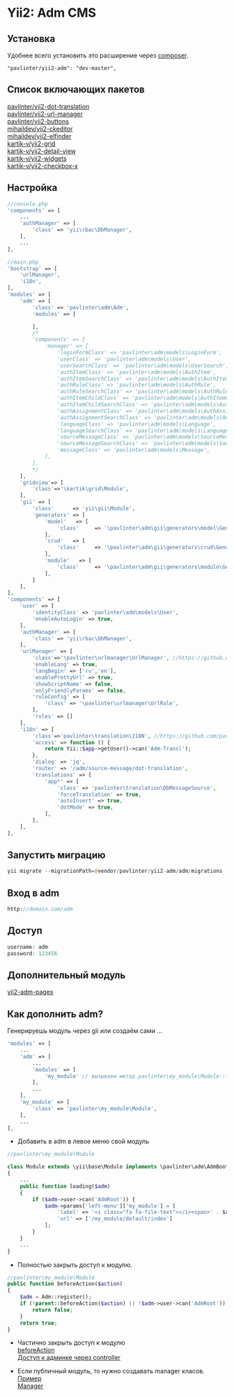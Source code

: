 Yii2: Adm CMS
================

Установка
------------
Удобнее всего установить это расширение через [composer](http://getcomposer.org/download/).

```
"pavlinter/yii2-adm": "dev-master",
```

Список включающих пакетов
-------------------------
[pavlinter/yii2-dot-translation](https://github.com/pavlinter/yii2-dot-translation)<br/>
[pavlinter/yii2-url-manager](https://github.com/pavlinter/yii2-url-manager)<br/>
[pavlinter/yii2-buttons](https://github.com/pavlinter/yii2-buttons)<br/>
[mihaildev/yii2-ckeditor](https://github.com/MihailDev/yii2-ckeditor)<br/>
[mihaildev/yii2-elfinder](https://github.com/MihailDev/yii2-elfinder)<br/>
[kartik-v/yii2-grid](https://github.com/kartik-v/yii2-grid)<br/>
[kartik-v/yii2-detail-view](https://github.com/kartik-v/yii2-detail-view)<br/>
[kartik-v/yii2-widgets](https://github.com/kartik-v/yii2-widgets)<br/>
[kartik-v/yii2-checkbox-x](https://github.com/kartik-v/yii2-checkbox-x)


Настройка
------------------
```php
//console.php
'components' => [
    ...
    'authManager' => [
        'class' => 'yii\rbac\DbManager',
    ],
    ...
],
```

```php
//main.php
'bootstrap' => [
    'urlManager',
    'i18n',
],
'modules' => [
    'adm' => [
        'class' => 'pavlinter\adm\Adm',
        'modules' => [

        ],
        /*
        'components' => [
            'manager' => [
                'loginFormClass' => 'pavlinter\adm\models\LoginForm',
                'userClass' => 'pavlinter\adm\models\User',
                'userSearchClass' => 'pavlinter\adm\models\UserSearch',
                'authItemClass' => 'pavlinter\adm\models\AuthItem',
                'authItemSearchClass' => 'pavlinter\adm\models\AuthItemSearch',
                'authRuleClass' => 'pavlinter\adm\models\AuthRule',
                'authRuleSearchClass' => 'pavlinter\adm\models\AuthRuleSearch',
                'authItemChildClass' => 'pavlinter\adm\models\AuthItemChild',
                'authItemChildSearchClass' => 'pavlinter\adm\models\AuthItemChildSearch',
                'authAssignmentClass' => 'pavlinter\adm\models\AuthAssignment',
                'authAssignmentSearchClass' => 'pavlinter\adm\models\AuthAssignmentSearch',
                'languageClass' => 'pavlinter\adm\models\Language',
                'languageSearchClass' => 'pavlinter\adm\models\LanguageSearch',
                'sourceMessageClass' => 'pavlinter\adm\models\SourceMessage',
                'sourceMessageSearchClass' => 'pavlinter\adm\models\SourceMessageSearch',
                'messageClass' => 'pavlinter\adm\models\Message',
            ],
        ],
        */
    ],
    'gridview'=> [
        'class'=>'\kartik\grid\Module',
    ],
    'gii' => [
        'class'      => 'yii\gii\Module',
        'generators' => [
            'model'   => [
                'class'     => '\pavlinter\adm\gii\generators\model\Generator',
            ],
            'crud'   => [
                'class'     => '\pavlinter\adm\gii\generators\crud\Generator',
            ],
            'module'   => [
                'class'     => '\pavlinter\adm\gii\generators\module\Generator',
            ],
        ]
    ],
],
'components' => [
    'user' => [
        'identityClass' => 'pavlinter\adm\models\User',
        'enableAutoLogin' => true,
    ],
    'authManager' => [
        'class' => 'yii\rbac\DbManager',
    ],
    'urlManager' => [
        'class'=>'\pavlinter\urlmanager\UrlManager', //https://github.com/pavlinter/yii2-url-manager
        'enableLang' => true,
        'langBegin' => ['ru','en'],
        'enablePrettyUrl' => true,
        'showScriptName' => false,
        'onlyFriendlyParams' => false,
        'ruleConfig' => [
            'class' => '\pavlinter\urlmanager\UrlRule',
        ],
        'rules' => []
    ],
    'i18n' => [
        'class'=>'pavlinter\translation\I18N', //https://github.com/pavlinter/yii2-dot-translation
        'access' => function () {
            return Yii::$app->getUser()->can('Adm-Transl');
        },
        'dialog' => 'jq',
        'router' => '/adm/source-message/dot-translation',
        'translations' => [
            'app*' => [
                'class' => 'pavlinter\translation\DbMessageSource',
                'forceTranslation' => true,
                'autoInsert' => true,
                'dotMode' => true,
            ],
        ],
    ],
],
```

Запустить миграцию
------------------
```php
yii migrate --migrationPath=@vendor/pavlinter/yii2-adm/adm/migrations
```

Вход в adm
------------------
```php
http://domain.com/adm
```

Доступ
------------------
```php
username: adm
password: 123456
```

Дополнительный модуль
---------------------
[yii2-adm-pages](https://github.com/pavlinter/yii2-adm-pages)

Как дополнить adm?
---------------------
Генерируешь модуль через gii или создаём сами ...
```php
'modules' => [
    ...
    'adm' => [
        ...
        'modules' => [
            'my_module' // вызываем метод pavlinter\my_module\Module::loading когда adm layout
        ],
        ...
    ],
    'my_module' => [
        'class' => 'pavlinter\my_module\Module',
    ],
    ...
],
```
- Добавить в adm в левое меню свой модуль
```php
//pavlinter\my_module\Module

class Module extends \yii\base\Module implements \pavlinter\adm\AdmBootstrapInterface
{
    ...
    public function loading($adm)
    {
        if ($adm->user->can('AdmRoot')) {
            $adm->params['left-menu']['my_module'] = [
                'label' => '<i class="fa fa-file-text"></i><span>' . $adm::t('menu', 'My module') . '</span>',
                'url' => ['/my_module/default/index']
            ];
        }
    }
    ...
}
```

- Полностью закрыть доступ к модулю.
```php
//pavlinter\my_module\Module
public function beforeAction($action)
{
    $adm = Adm::register();
    if (!parent::beforeAction($action) || !$adm->user->can('AdmRoot')) {
        return false;
    }
    return true;
}
```

- Частично закрыть доступ к модулю<br/>
[beforeAction](https://github.com/pavlinter/yii2-adm-pages/blob/master/admpages/Module.php#L119)<br/>
[Доступ к админке через controller](https://github.com/pavlinter/yii2-adm-pages/blob/master/admpages/controllers/PageController.php#L25)<br/>

- Если публичный модуль, то нужно создавать manager класов.<br/>
[Пример](https://github.com/pavlinter/yii2-adm-pages/blob/master/admpages/Module.php#L74)<br/>
[Manager](https://github.com/pavlinter/yii2-adm-pages/blob/master/admpages/ModelManager.php)<br/>